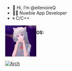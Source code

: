 - 👋 Hi, I’m @ellenoireQ
- 🧑‍💻 Nuwbie App Developer
- 🌀 C/C++

<div style="display: flex">
    <img width="100"  height="100" src="./profile.jpg" />
    <p><strong>OS:</strong></p>
</div>

[![Arch](https://skillicons.dev/icons?i=linux,arch,windows&theme=dark)](https://skillicons.dev)

<!---
ellenoireQ/ellenoireQ is a ✨ special ✨ repository because its `README.md` (this file) appears on your GitHub profile.
You can click the Preview link to take a look at your changes.
--->
